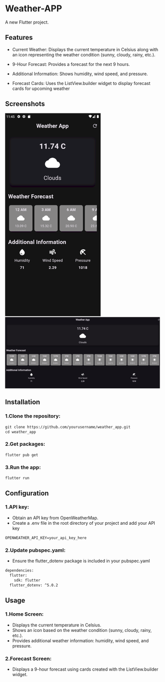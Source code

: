 
# Weather-APP

A new Flutter project.

## Features

- Current Weather: Displays the current temperature in Celsius along with an icon representing the weather condition (sunny, cloudy, rainy, etc.).

- 9-Hour Forecast: Provides a forecast for the next 9 hours.

- Additional Information: Shows humidity, wind speed, and pressure.

- Forecast Cards: Uses the ListView.builder widget to display forecast cards for upcoming weather

## Screenshots
![app screenshot](screenshots/app.png)
![webapp screenshot](screenshots/webapp.png)
## Installation

### 1.Clone the repository:
```
git clone https://github.com/yourusername/weather_app.git
cd weather_app
```

### 2.Get packages:
```
flutter pub get
```

### 3.Run the app:
```
flutter run
```


## Configuration

### 1.API key:
- Obtain an API key from OpenWeatherMap.
- Create a .env file in the root directory of your project and add your API key

```
OPENWEATHER_API_KEY=your_api_key_here
```

### 2.Update pubspec.yaml:

- Ensure the flutter_dotenv package is included in your pubspec.yaml

```
dependencies:
  flutter:
    sdk: flutter
  flutter_dotenv: ^5.0.2
```


## Usage

### 1.Home Screen:
- Displays the current temperature in Celsius.
- Shows an icon based on the weather condition (sunny, cloudy, rainy, etc.).
- Provides additional weather information: humidity, wind speed, and pressure.

### 2.Forecast Screen:
- Displays a 9-hour forecast using cards created with the ListView.builder widget.

